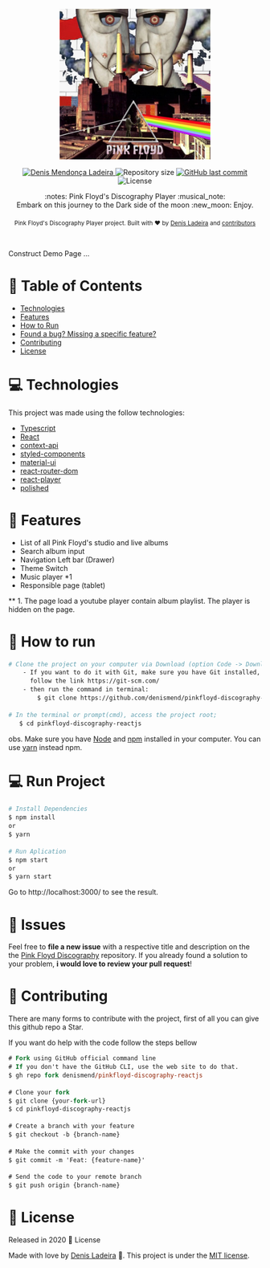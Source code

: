 <p align="center">
   <img src="./.github/pink-floyd-art.jpg" alt="Marvel Logo" width="300"/>
</p>

<p align="center">
   <a href="https://linkedin.com/in/denis-ladeira-814365115/">
      <img alt="Denis Mendonça Ladeira" src="https://img.shields.io/badge/-DenisLadeira-gray?style=flat&logo=Linkedin&logoColor=white" />
   </a>
  <img alt="Repository size" src="https://img.shields.io/github/repo-size/denismend/pinkfloyd-discography-reactjs?color=gray">

  <a href="https://github.com/denismend/pinkfloyd-discography-reactjs/commits/dev_v1">
    <img alt="GitHub last commit" src="https://img.shields.io/github/last-commit/denismend/pinkfloyd-discography-reactjs?color=gray">
  </a>

  <img alt="License" src="https://img.shields.io/badge/license-MIT-gray">

  
</p>

<p align="center">
   :notes: Pink Floyd's Discography Player :musical_note: <br />
  Embark on this journey to the Dark side of the moon :new_moon: Enjoy.
</p>

<div align="center">
  <sub>Pink Floyd's Discography Player project. Built with ❤︎ by
    <a href="https://github.com/denismend">Denis Ladeira</a> and
    <a href="https://github.com/denismend/pinkfloyd-discography-reactjs/graphs/contributors">
      contributors
    </a>
  </sub>
</div>

<p align="center"
  <br /><br />
  <span>
    <p>Construct Demo Page ... </p>
  </span>
</p>

<p align="center">
  
</p>

# :pushpin: Table of Contents

* [Technologies](#computer-technologies)
* [Features](#rocket-features)
* [How to Run](#construction_worker-how-to-run)
* [Found a bug? Missing a specific feature?](#bug-issues)
* [Contributing](#tada-contributing)
* [License](#closed_book-license)

# :computer: Technologies
This project was made using the follow technologies:

* [Typescript](https://www.typescriptlang.org/)
* [React](https://reactjs.org/)
* [context-api](https://reactjs.org/)
* [styled-components](https://styled-components.com/)
* [material-ui](https://material-ui.com/)
* [react-router-dom](https://reactrouter.com/web/guides/quick-start)
* [react-player](https://github.com/CookPete/react-player)
* [polished](https://github.com/styled-components/polished)

# :rocket: Features

* List of all Pink Floyd's studio and live albums
* Search album input
* Navigation Left bar (Drawer)
* Theme Switch
* Music player *1
* Responsible page (tablet)

** 1. The page load a youtube player contain album playlist. The player is hidden on the page.

# :construction_worker: How to run
```bash
# Clone the project on your computer via Download (option Code -> Download ZIP)
    - If you want to do it with Git, make sure you have Git installed,
      follow the link https://git-scm.com/
    - then run the command in terminal:
        $ git clone https://github.com/denismend/pinkfloyd-discography-reactjs.git

# In the terminal or prompt(cmd), access the project root;
   $ cd pinkfloyd-discography-reactjs
```

obs. Make sure you have [Node](https://nodejs.org/en/) and [npm](https://nodejs.org/en/) 
installed in your computer. You can use [yarn](https://yarnpkg.com) instead npm.

# :computer: Run Project
```bash
# Install Dependencies
$ npm install
or
$ yarn

# Run Aplication
$ npm start
or
$ yarn start
```
Go to http://localhost:3000/ to see the result.

# :bug: Issues

Feel free to **file a new issue** with a respective title and description on the the [Pink Floyd Discography](https://github.com/denismend/pinkfloyd-discography-reactjs/issues) repository. If you already found a solution to your problem, **i would love to review your pull request**!

# :tada: Contributing

There are many forms to contribute with the project, first of all you can give this github repo a Star.

If you want do help with the code follow the steps bellow

```ps
# Fork using GitHub official command line
# If you don't have the GitHub CLI, use the web site to do that.
$ gh repo fork denismend/pinkfloyd-discography-reactjs

# Clone your fork
$ git clone {your-fork-url}
$ cd pinkfloyd-discography-reactjs

# Create a branch with your feature
$ git checkout -b {branch-name}

# Make the commit with your changes
$ git commit -m 'Feat: {feature-name}'

# Send the code to your remote branch
$ git push origin {branch-name}
```

# :closed_book: License

Released in 2020 :closed_book: License

Made with love by [Denis Ladeira](https://github.com/denismend) 🚀.
This project is under the [MIT license](./LICENSE).
